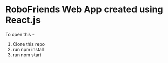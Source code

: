 # RoboFriends Web App created using React.js

To open this -
1. Clone this repo
2. run npm install
3. run npm start

